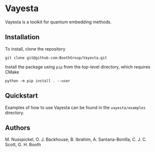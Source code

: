 Vayesta
=========================

Vayesta is a toolkit for quantum embedding methods.


Installation
------------

To install, clone the repository

```
git clone git@github.com:BoothGroup/Vayesta.git
```

Install the package using `pip` from the top-level directory, which requires CMake

```
python -m pip install . --user
```


Quickstart
----------

Examples of how to use Vayesta can be found in the `vayesta/examples` directory.


Authors
-------

M. Nusspickel, O. J. Backhouse, B. Ibrahim, A. Santana-Bonilla, C. J. C. Scott, G. H. Booth
